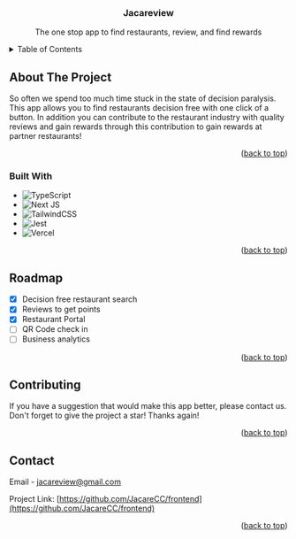 <!-- PROJECT LOGO -->
<br />
<div align="center">
    <h3 align="center">Jacareview</h3>

  <p align="center">
    The one stop app to find restaurants, review, and find rewards 
  </p>
</div>



<!-- TABLE OF CONTENTS -->
<details>
  <summary>Table of Contents</summary>
  <ol>
    <li>
      <a href="#about-the-project">About The Project</a>
      <ul>
        <li><a href="#built-with">Built With</a></li>
      </ul>
    </li>
    <li><a href="#roadmap">Roadmap</a></li>
    <li><a href="#contributing">Contributing</a></li>
    <li><a href="#contact">Contact</a></li>
  </ol>
</details>



<!-- ABOUT THE PROJECT -->
## About The Project

So often we spend too much time stuck in the state of decision paralysis. This app allows you to find restaurants decision free with one click of a button. In addition you can contribute to the restaurant industry with quality reviews and gain rewards through this contribution to gain rewards at partner restaurants!

<p align="right">(<a href="#readme-top">back to top</a>)</p>



### Built With

* ![TypeScript](https://img.shields.io/badge/typescript-%23007ACC.svg?style=for-the-badge&logo=typescript&logoColor=white)
* ![Next JS](https://img.shields.io/badge/Next-black?style=for-the-badge&logo=next.js&logoColor=white)
* ![TailwindCSS](https://img.shields.io/badge/tailwindcss-%2338B2AC.svg?style=for-the-badge&logo=tailwind-css&logoColor=white)
* ![Jest](https://img.shields.io/badge/-jest-%23C21325?style=for-the-badge&logo=jest&logoColor=white)
* ![Vercel](https://img.shields.io/badge/vercel-%23000000.svg?style=for-the-badge&logo=vercel&logoColor=white)




<p align="right">(<a href="#readme-top">back to top</a>)</p>


<!-- ROADMAP -->
## Roadmap

- [x] Decision free restaurant search
- [x] Reviews to get points
- [x] Restaurant Portal
- [ ] QR Code check in
- [ ] Business analytics

<p align="right">(<a href="#readme-top">back to top</a>)</p>

## Contributing

If you have a suggestion that would make this app better, please contact us.
Don't forget to give the project a star! Thanks again!

<p align="right">(<a href="#readme-top">back to top</a>)</p>


<!-- CONTACT -->
## Contact

Email - jacareview@gmail.com

Project Link: [https://github.com/JacareCC/frontend](https://github.com/JacareCC/frontend)

<p align="right">(<a href="#readme-top">back to top</a>)</p>
